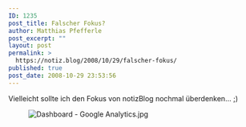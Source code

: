 ```yaml
---
ID: 1235
post_title: Falscher Fokus?
author: Matthias Pfefferle
post_excerpt: ""
layout: post
permalink: >
  https://notiz.blog/2008/10/29/falscher-fokus/
published: true
post_date: 2008-10-29 23:53:56
---
```

<!-- wp:paragraph -->
<p>Vielleicht sollte ich den Fokus von notizBlog nochmal überdenken... ;)</p>
<!-- /wp:paragraph -->

<!-- wp:image {"align":"center"} -->
<figure class="wp-block-image aligncenter"><img src="https://notiz.blog/wp-content/uploads/2008/10/dashboard-google-analytics.jpg" alt="Dashboard - Google Analytics.jpg" /></figure>
<!-- /wp:image -->